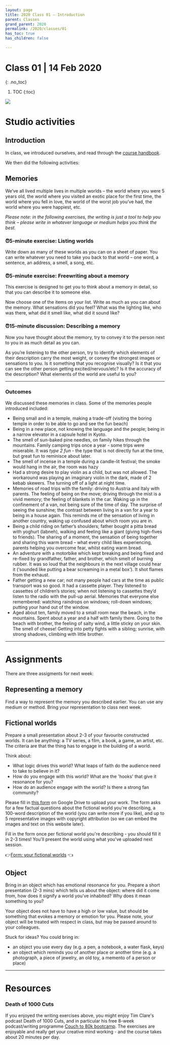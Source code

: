 ```yaml
---
layout: page
title: 2020 Class 01 – ️Introduction
parent: Classes
grand_parent: 2020
permalink: /2020/classes/01
has_toc: true
has_children: false

---
```


# Class 01 | 14 Feb 2020
{: .no_toc}

1. TOC
{:toc}

![](/assets/c01.svg)

# Studio activities

## Introduction

In class, we introduced ourselves, and read through the [course handbook](/about).

We then did the following activities:

## Memories

We’ve all lived multiple lives in multiple worlds – the world where you were 5 years old, the world where you visited an exotic place for the first time, the world where you fell in love, the world of the worst job you’ve had, the world where you were happiest, etc.

_Please note: in the following exercises, the writing is just a tool to help you think – please write in whatever language or medium helps you think the best._

### ⏰️5-minute exercise: Listing worlds

Write down as many of these worlds as you can on a sheet of paper. You can write whatever you need to take you back to that world – one word, a sentence, an address, a smell, a song, etc.

### ⏰️5-minute exercise: Freewriting about a memory

This exercise is designed to get you to think about a memory in detail, so that you can describe it to someone else.

Now choose one of the items on your list. Write as much as you can about the memory. What sensations did you feel? What was the lighting like, who was there, what did it smell like, what did it sound like?

### ⏰️15-minute discussion: Describing a memory

Now you have thought about the memory, try to convey it to the person next to you in as much detail as you can.

As you’re listening to the other person, try to identify which elements of their description carry the most weight, or convey the strongest images or sensations to you. Is it something that you recognise visually? Is it that you can see the other person getting excited/nervous/etc? Is it the accuracy of the description? What elements of the world are useful to you?

----

### Outcomes

We discussed these memories in class. Some of the memories people introduced included:

- Being small and in a temple, making a trade-off (visiting the boring temple in order to be able to go and see the fun beach)
- Being in a new place, not knowing the language and the people; being in a narrow elevator in a capsule hotel in Kyoto.
- The smell of sun-baked pine needles, on family hikes through the mountains. Family camping trips once a year - some trips were miserable. It was _type 2 fun_ - the type that is not directly fun at the time, but great fun to reminisce about later.
- The smell of incense in a temple during a candle-lit festival; the smoke would hang in the air, the room was hazy
- Had a strong desire to play violin as a child, but was not allowed. The workaround was playing an imaginary violin in the dark, made of 2 kebab skewers. The turning off of a light at night time.
- Memories of road trips with the family: driving to Austria and Italy with parents. The feeling of being on the move; driving through the mist is a vivid memory; the feeling of blankets in the car.
Waking up in the confinement of a van, not being sure of the time of day. The surprise of seeing the sunshine; the contrast between living in a van for a year to being in a house again. This reminds me of the sensation of living in another country, waking up confused about which room you are in.
- Being a child riding on father’s shoulders; father bought a pitta bread with yoghurt (labneh), walking and feeling like a giant (giving high-fives to friends). The sharing of a moment, the sensation of being together and sharing this warm bread – what every child likes experiencing, parents helping you overcome fear, whilst eating warm bread.
- An adventure with a motorbike which kept breaking and being fixed and re-fixed by grandfather, father, and brother, which smelt of burning rubber. It was so loud that the neighbours in the next village could hear it (‘sounded like putting a bear screaming in a metal box’). It shot flames from the exhaust.
- Father getting a new car; not many people had cars at the time as public transport was so good. It had a cassette player. They listened to cassettes of children’s stories; when not listening to cassettes they’d listen to the radio with the pull-up aerial. Memories that everyone else remembered: watching raindrops on windows; roll-down windows; putting your hand out of the window.
- Aged about ten, family moved to a small room near the beach, in the mountains. Spent about a year and a half with family there. Going to the beach with brother, the feeling of salty wind, a little sticky on your skin. The smell of cheese! Getting into petty fights with a sibling; sunrise, with strong shadows, climbing with little brother.

----

# Assignments

There are three assigments for next week:

## Representing a memory

Find a way to represent the memory you described earlier. You can use any medium or method. Bring your representation to class next week.

## Fictional worlds

Prepare a small presentation about 2-3 of your favourite constructed worlds. It can be anything: a TV series, a film, a book, a game, an artist, etc. The criteria are that the thing has to engage in the building of a world.

Think about:

- What logic drives this world? What leaps of faith do the audience need to take to believe in it?
- How do you engage with this world? What are the 'hooks' that give it resonance for you?
- How do an audience engage with the world? Is there a strong fan community?

Please fill in [this form](https://forms.gle/3baR8gXC6h7x5US59) on Google Drive to upload your work. The form asks for a few factual questions about the fictional world you're describing, a 100-word description of the world (you can write more if you like), and up to 5 representative images with copyright attribution (so we can embed the images and text on this website later).

Fill in the form once per fictional world you're describing - you should fill it in 2-3 times! You'll present the world using what you've uploaded next session.

👉️[Form: your fictional worlds](https://forms.gle/3baR8gXC6h7x5US59) 👈️

## Object

Bring in an object which has emotional resonance for you. Prepare a short presentation (2-3 mins) which tells us about the object: where did it come from, how does it signify a world you’ve inhabited? Why does it mean something to you?

Your object does not have to have a high or low value, but should be something that evokes a memory or emotion for you. Please note, your object will be treated with respect in class, but may be passed around to your colleagues.

Stuck for ideas? You could bring in:

- an object you use every day (e.g. a pen, a notebook, a water flask, keys)
- an object which reminds you of another place or another time (e.g. a photograph, a piece of jewelry, an old toy, a memento of a person or place)

----

# Resources

### Death of 1000 Cuts

If you enjoyed the writing exercises above, you might enjoy Tim Clare's podcast Death of 1000 Cuts, and in particular his free 8-week podcast/writing programme [Couch to 80k bootcamp](http://www.timclarepoet.co.uk/couchto80kwritingbootcamp/). The exercises are enjoyable and really get your creative mind working - and the course takes about 20 minutes per day.
